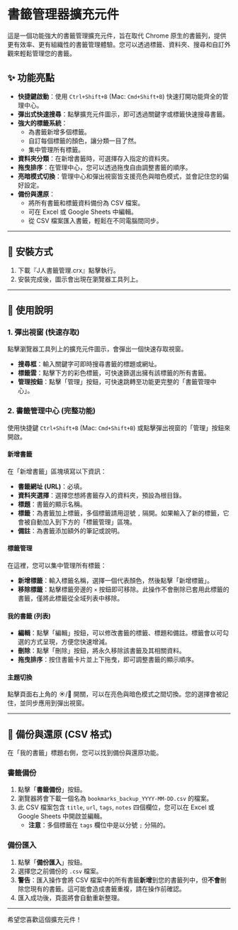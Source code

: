 # 書籤管理器擴充元件

這是一個功能強大的書籤管理擴充元件，旨在取代 Chrome 原生的書籤列，提供更有效率、更有組織性的書籤管理體驗。您可以透過標籤、資料夾、搜尋和自訂外觀來輕鬆管理您的書籤。

## ✨ 功能亮點

- **快捷鍵啟動**：使用 `Ctrl+Shift+B` (Mac: `Cmd+Shift+B`) 快速打開功能齊全的管理中心。
- **彈出式快速搜尋**：點擊擴充元件圖示，即可透過關鍵字或標籤快速搜尋書籤。
- **強大的標籤系統**：
    - 為書籤新增多個標籤。
    - 自訂每個標籤的顏色，讓分類一目了然。
    - 集中管理所有標籤。
- **資料夾分類**：在新增書籤時，可選擇存入指定的資料夾。
- **拖曳排序**：在管理中心，您可以透過拖曳自由調整書籤的順序。
- **亮暗模式切換**：管理中心和彈出視窗皆支援亮色與暗色模式，並會記住您的偏好設定。
- **備份與還原**：
    - 將所有書籤和標籤資料備份為 CSV 檔案。
    - 可在 Excel 或 Google Sheets 中編輯。
    - 從 CSV 檔案匯入書籤，輕鬆在不同電腦間同步。

---

## 🚀 安裝方式

1.  下載『J人書籤管理.crx』點擊執行。
5.  安裝完成後，圖示會出現在瀏覽器工具列上。

---

## 📖 使用說明

### 1. 彈出視窗 (快速存取)

點擊瀏覽器工具列上的擴充元件圖示，會彈出一個快速存取視窗。

- **搜尋框**：輸入關鍵字可即時搜尋書籤的標題或網址。
- **標籤雲**：點擊下方的彩色標籤，可快速篩選出擁有該標籤的所有書籤。
- **管理按鈕**：點擊「管理」按鈕，可快速跳轉至功能更完整的「書籤管理中心」。

### 2. 書籤管理中心 (完整功能)

使用快捷鍵 `Ctrl+Shift+B` (Mac: `Cmd+Shift+B`) 或點擊彈出視窗的「管理」按鈕來開啟。

#### 新增書籤

在「新增書籤」區塊填寫以下資訊：
- **書籤網址 (URL)**：必填。
- **資料夾選擇**：選擇您想將書籤存入的資料夾，預設為根目錄。
- **標題**：書籤的顯示名稱。
- **標籤**：為書籤加上標籤，多個標籤請用逗號 `,` 隔開。如果輸入了新的標籤，它會被自動加入到下方的「標籤管理」區塊。
- **備註**：為書籤添加額外的筆記或說明。

#### 標籤管理

在這裡，您可以集中管理所有標籤：
- **新增標籤**：輸入標籤名稱，選擇一個代表顏色，然後點擊「新增標籤」。
- **移除標籤**：點擊標籤旁邊的 `×` 按鈕即可移除。此操作不會刪除已套用此標籤的書籤，僅將此標籤從全域列表中移除。

#### 我的書籤 (列表)

- **編輯**：點擊「編輯」按鈕，可以修改書籤的標籤、標題和備註。標籤會以可勾選的方式呈現，方便您快速增減。
- **刪除**：點擊「刪除」按鈕，將永久移除該書籤及其相關資料。
- **拖曳排序**：按住書籤卡片並上下拖曳，即可調整書籤的顯示順序。

#### 主題切換

點擊頁面右上角的 ☀️/🌙 開關，可以在亮色與暗色模式之間切換。您的選擇會被記住，並同步應用到彈出視窗。

---

## 💾 備份與還原 (CSV 格式)

在「我的書籤」標題右側，您可以找到備份與還原功能。

### 書籤備份

1.  點擊「**書籤備份**」按鈕。
2.  瀏覽器將會下載一個名為 `bookmarks_backup_YYYY-MM-DD.csv` 的檔案。
3.  此 CSV 檔案包含 `title`, `url`, `tags`, `notes` 四個欄位，您可以在 Excel 或 Google Sheets 中開啟並編輯。
    - **注意**：多個標籤在 `tags` 欄位中是以分號 `;` 分隔的。

### 備份匯入

1.  點擊「**備份匯入**」按鈕。
2.  選擇您之前備份的 `.csv` 檔案。
3.  **警告**：匯入操作會將 CSV 檔案中的所有書籤**新增**到您的書籤列中，但**不會**刪除您現有的書籤。這可能會造成書籤重複，請在操作前確認。
4.  匯入成功後，頁面將會自動重新整理。

---

希望您喜歡這個擴充元件！